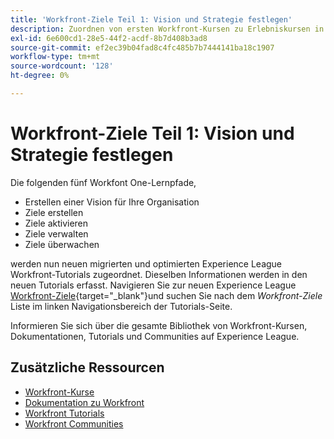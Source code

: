 ```yaml
---
title: 'Workfront-Ziele Teil 1: Vision und Strategie festlegen'
description: Zuordnen von ersten Workfront-Kursen zu Erlebniskursen in Liga-Kursen
exl-id: 6e600cd1-28e5-44f2-acdf-8b7d408b3ad8
source-git-commit: ef2ec39b04fad8c4fc485b7b7444141ba18c1907
workflow-type: tm+mt
source-wordcount: '128'
ht-degree: 0%

---
```


# Workfront-Ziele Teil 1: Vision und Strategie festlegen

Die folgenden fünf Workfont One-Lernpfade,

* Erstellen einer Vision für Ihre Organisation
* Ziele erstellen
* Ziele aktivieren
* Ziele verwalten
* Ziele überwachen

werden nun neuen migrierten und optimierten Experience League Workfront-Tutorials zugeordnet.  Dieselben Informationen werden in den neuen Tutorials erfasst. Navigieren Sie zur neuen Experience League [Workfront-Ziele](https://experienceleague.adobe.com/docs/workfront-learn/tutorials-workfront/workfront-goals/establish-a-vision-and-strategy/align-groups-and-teams-to-the-strategy.html?lang=en){target="_blank"}und suchen Sie nach dem *Workfront-Ziele* Liste im linken Navigationsbereich der Tutorials-Seite.

Informieren Sie sich über die gesamte Bibliothek von Workfront-Kursen, Dokumentationen, Tutorials und Communities auf Experience League.

## Zusätzliche Ressourcen

* [Workfront-Kurse](https://experienceleague.adobe.com/?lang=en&amp;Solution=Workfront#courses)
* [Dokumentation zu Workfront](https://experienceleague.adobe.com/docs/workfront.html)
* [Workfront Tutorials](https://experienceleague.adobe.com/docs/workfront-learn/tutorials-workfront/home.html)
* [Workfront Communities](https://experienceleaguecommunities.adobe.com/t5/workfront/ct-p/workfront)
